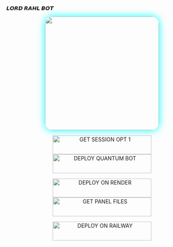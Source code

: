 **𝙇𝙊𝙍𝘿 𝙍𝘼𝙃𝙇 𝘽𝙊𝙏**

<div align="center">
  <img src="https://files.catbox.moe/yedfbr.jpg" width="300" style="border-radius: 20px; box-shadow: 0 0 20px #00ffff;"/>
</div>


<!-- Action Buttons -->
<p align="center">
  <a href="https://rahl-verse-empire-pair-site.onrender.com">
    <img title="GET SESSION OPT 1" src="https://img.shields.io/badge/🔑_GET_QUANTUM_SESSION-000000?style=for-the-badge&logo=quantum&logoColor=white&color=skyblue" width="260" height="50"/>
  </a>
  
  <a href="https://dashboard.heroku.com/new?template=https://github.com/lordrahl2-sys/Lord-lahl">
    <img title="DEPLOY QUANTUM BOT" src="https://img.shields.io/badge/🚀_DEPLOY_ON_HEROKU-000000?style=for-the-badge&logo=heroku&logoColor=white&color=FF00FF" width="260" height="50"/>
  </a>
</p>

<p align="center">
  <a href="https://render.com">
    <img title="DEPLOY ON RENDER" src="https://img.shields.io/badge/🚀_DEPLOY_ON_RENDER-000000?style=for-the-badge&logo=render&logoColor=white&color=61DAFB" width="260" height="50"/>
  </a>
  
  <a href="https://ibrahimadams.site/Panel_files">
    <img title="GET PANEL FILES" src="https://img.shields.io/badge/📁_GET_PANEL_FILES-000000?style=for-the-badge&logo=files&logoColor=white&color=FFA500" width="260" height="50"/>
  </a>
</p>

<p align="center">
  <a href="https://railway.app?referralCode=AqkNn4">
    <img title="DEPLOY ON RAILWAY" src="https://img.shields.io/badge/🚀_DEPLOY_ON_RAILWAY-000000?style=for-the-badge&logo=railway&logoColor=white&color=purple" width="260" height="50"/>
  </a>
</p>






